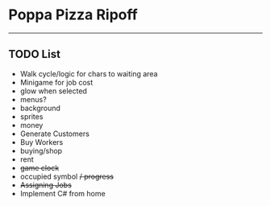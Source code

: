 
# Poppa Pizza Ripoff

---

## TODO List

- Walk cycle/logic for chars to waiting area
- Minigame for job cost
- glow when selected
- menus?
- background
- sprites
- money
- Generate Customers
- Buy Workers
- buying/shop
- rent
- ~~game clock~~
- occupied symbol ~~/ progress~~
- ~~Assigning Jobs~~
- Implement C# from home
